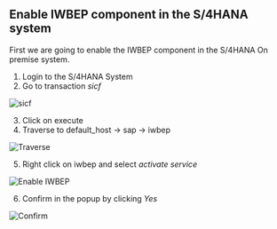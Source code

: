 ## Enable IWBEP component in the S/4HANA system

First we are going to enable the IWBEP component in the S/4HANA On premise system.

1. Login to the S/4HANA System
2. Go to transaction *sicf*

 ![sicf](./images/add0.png)

3. Click on execute
4. Traverse to default_host -> sap -> iwbep

 ![Traverse](./images/add01.png)

5. Right click on iwbep and select *activate service*

 ![Enable IWBEP](./images/add1.png)
 
6. Confirm in the popup by clicking *Yes*

 ![Confirm](./images/add2.png)




